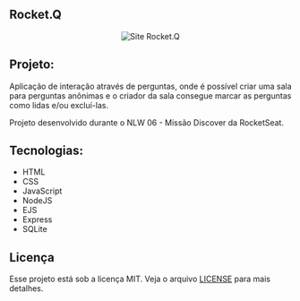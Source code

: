 ## Rocket.Q

<p align="center">
<img alt="Site Rocket.Q" src="https://media.giphy.com/media/x1tJJDgDb5ZgoXzW0M/giphy.gif" width:"100%"> 
</p>

## Projeto:

Aplicação de interação através de perguntas, onde é possível criar uma sala para perguntas anônimas e o criador da sala consegue marcar as perguntas como lidas e/ou excluí-las. 

Projeto desenvolvido durante o NLW 06 - Missão Discover da RocketSeat.


## Tecnologias:

* HTML
* CSS
* JavaScript
* NodeJS
* EJS
* Express
* SQLite

## Licença
Esse projeto está sob a licença MIT. Veja o arquivo [LICENSE](LICENSE) para mais detalhes.
